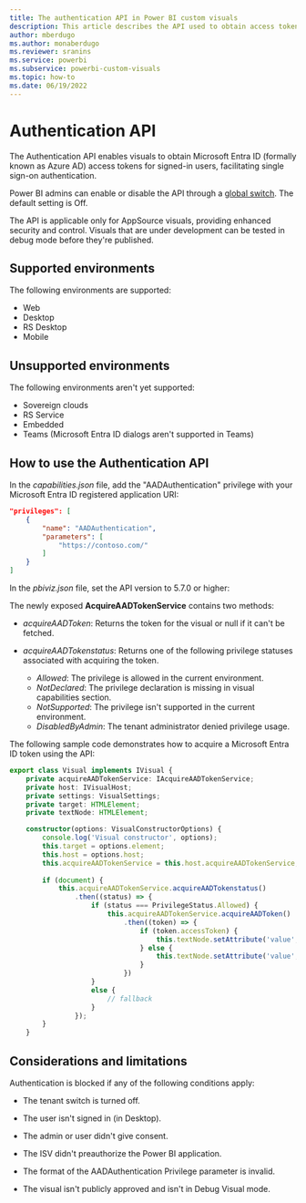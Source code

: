 ```yaml
---
title: The authentication API in Power BI custom visuals
description: This article describes the API used to obtain access tokens for single sign-on (SSO) users.
author: mberdugo
ms.author: monaberdugo
ms.reviewer: sranins
ms.service: powerbi
ms.subservice: powerbi-custom-visuals
ms.topic: how-to
ms.date: 06/19/2022
---
```


# Authentication API

The Authentication API enables visuals to obtain Microsoft Entra ID (formally known as Azure AD) access tokens for signed-in users, facilitating single sign-on authentication.

Power BI admins can enable or disable the API through a [global switch](/fabric/admin/organizational-visuals). The default setting is Off.

The API is applicable only for AppSource visuals, providing enhanced security and control. Visuals that are under development can be tested in debug mode before they're published.

## Supported environments

The following environments are supported:

* Web
* Desktop
* RS Desktop
* Mobile

## Unsupported environments

The following environments aren't yet supported:

* Sovereign clouds
* RS Service
* Embedded
* Teams (Microsoft Entra ID dialogs aren't supported in Teams)

## How to use the Authentication API

In the *capabilities.json* file, add the "AADAuthentication" privilege with your Microsoft Entra ID registered application URI:

```json
"privileges": [
    {
        "name": "AADAuthentication",
        "parameters": [
            "https://contoso.com/"
        ]
    }
]
```

In the *pbiviz.json* file, set the API version to 5.7.0 or higher:

The newly exposed **AcquireAADTokenService** contains two methods:

* *acquireAADToken*: Returns the token for the visual or null if it can't be fetched.
* *acquireAADTokenstatus*: Returns one of the following privilege statuses associated with acquiring the token.

  * *Allowed*: The privilege is allowed in the current environment.
  * *NotDeclared*: The privilege declaration is missing in visual capabilities section.
  * *NotSupported*: The privilege isn't supported in the current environment.
  * *DisabledByAdmin*: The tenant administrator denied privilege usage.

The following sample code demonstrates how to acquire a Microsoft Entra ID token using the API:

```typescript
export class Visual implements IVisual {
    private acquireAADTokenService: IAcquireAADTokenService;
    private host: IVisualHost;
    private settings: VisualSettings;
    private target: HTMLElement;
    private textNode: HTMLElement;

    constructor(options: VisualConstructorOptions) {
        console.log('Visual constructor', options);
        this.target = options.element;
        this.host = options.host;
        this.acquireAADTokenService = this.host.acquireAADTokenService;
        
        if (document) {
            this.acquireAADTokenService.acquireAADTokenstatus()
                .then((status) => {
                    if (status === PrivilegeStatus.Allowed) {
                        this.acquireAADTokenService.acquireAADToken()
                            .then((token) => {
                                if (token.accessToken) {
                                    this.textNode.setAttribute('value', token.accessToken);
                                } else {
                                    this.textNode.setAttribute('value', "fail");
                                }
                            })
                    }
                    else {
                        // fallback
                    }
                });
        }
    }
```

## Considerations and limitations

Authentication is blocked if any of the following conditions apply:​

* The tenant switch is turned off.

* The user isn't signed in (in Desktop).

* The admin or user didn't give consent.

* The ISV didn't preauthorize the Power BI application.

* The format of the AADAuthentication Privilege parameter is invalid.

* The visual isn't publicly approved and isn't in Debug Visual mode.
